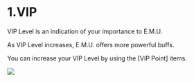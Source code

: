 # 1.VIP

 VIP Level is an indication of your importance to E.M.U.

As VIP Level increases, E.M.U. offers more powerful buffs.

You can increase your VIP Level by using the [VIP Point] items.

![](https://s3.ap-northeast-2.amazonaws.com/an2img/guide/804_001VIPLevel.png)